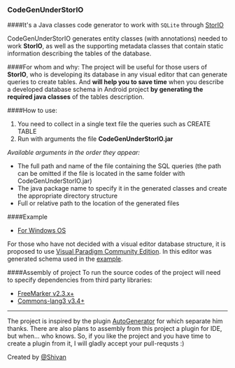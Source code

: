 ### CodeGenUnderStorIO
####It's a Java classes code generator to work with `SQLite` through [StorIO](https://github.com/pushtorefresh/storio)

CodeGenUnderStorIO generates entity classes (with annotations) needed to work **StorIO**, as well as the supporting metadata classes that contain static information describing the tables of the database.

####For whom and why:
The project will be useful for those users of **StorIO**, who is developing its database in any visual editor that can generate queries to create tables. And **will help you to save time** when you describe а developed database schema in Android project **by generating the required java classes** of the tables description.

####How to use:
1. You need to collect in a single text file the queries such as CREATE TABLE 
2. Run with arguments the file **CodeGenUnderStorIO.jar**

*Available arguments in the order they appear:*
* The full path and name of the file containing the SQL queries (the path can be omitted if the file is located in the same folder with CodeGenUnderStorIO.jar)
* The java package name to specify it in the generated classes and create the appropriate directory structure
* Full or relative path to the location of the generated files

####Example
* [For Windows OS](https://github.com/shivan42/CodeGenUnderStorIO/tree/master/sample)

For those who have not decided with a visual editor database structure, it is proposed to use [Visual Paradigm Community Edition](https://www.visual-paradigm.com/download/community.jsp). In this editor was generated schema used in the [example](https://github.com/shivan42/CodeGenUnderStorIO/tree/master/sample).

####Assembly of project
To run the source codes of the project will need to specify dependencies from third party libraries:
* [FreeMarker v2.3.x+](http://freemarker.org/freemarkerdownload.html)
* [Commons-lang3 v3.4+](http://commons.apache.org/proper/commons-lang/download_lang.cgi)

----
The project is inspired by the plugin [AutoGenerator](https://github.com/i17c/AutoGenerator) for which separate him thanks.
There are also plans to assembly from this project a plugin for IDE, but when... who knows. So, if you like the project and you have time to create a plugin from it, I will gladly accept your pull-requsts :)

Created by [@Shivan](https://github.com/shivan42)
